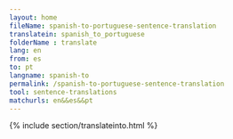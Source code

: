 ```yaml
---
layout: home
fileName: spanish-to-portuguese-sentence-translation
translatein: spanish_to_portuguese
folderName : translate
lang: en
from: es
to: pt
langname: spanish-to
permalink: /spanish-to-portuguese-sentence-translation
tool: sentence-translations
matchurls: en&&es&&pt
---
```

{% include section/translateinto.html %}
